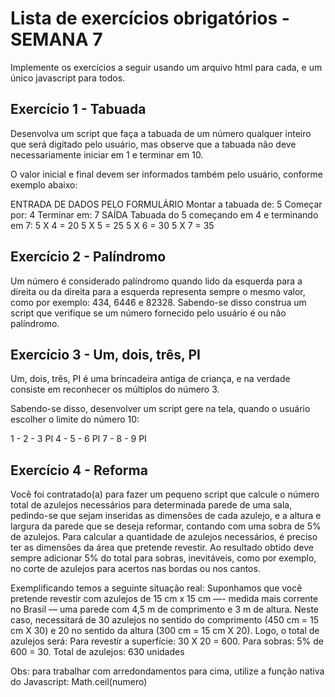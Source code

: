 # Lista de exercícios obrigatórios - SEMANA 7

Implemente os exercícios a seguir usando um arquivo html para cada, e um único javascript para todos.

## Exercício 1 - Tabuada
Desenvolva um script que faça a tabuada de um número qualquer inteiro que será digitado pelo usuário, mas observe que a tabuada não deve necessariamente iniciar em 1 e terminar em 10.

O valor inicial e final devem ser informados também pelo usuário, conforme exemplo abaixo:

ENTRADA DE DADOS PELO FORMULÁRIO
Montar a tabuada de: 5
Começar por: 4
Terminar em: 7
SAÍDA
Tabuada do 5 começando em 4 e terminando em 7:
5 X 4 = 20
5 X 5 = 25
5 X 6 = 30
5 X 7 = 35

## Exercício 2 - Palíndromo
Um número é considerado palíndromo quando lido da esquerda para a direita ou da direita para a esquerda representa sempre o mesmo valor, como por exemplo: 434, 6446 e 82328. Sabendo-se disso construa um script que verifique se um número fornecido pelo usuário é ou não palíndromo.

## Exercício 3 - Um, dois, três, PI
Um, dois, três, PI é uma brincadeira antiga de criança, e na verdade consiste em reconhecer os múltiplos do número 3.

Sabendo-se disso, desenvolver um script gere na tela, quando o usuário escolher o limite do número 10:

1 - 2 - 3
PI
4 - 5 - 6
PI
7 - 8 - 9
PI

## Exercício 4 - Reforma
Você foi contratado(a) para fazer um pequeno script que calcule o número total de azulejos necessários para determinada parede de uma sala, pedindo-se que sejam inseridas as dimensões de cada azulejo, e a altura e largura da parede que se deseja reformar, contando com uma sobra de 5% de azulejos.
Para calcular a quantidade de azulejos necessários, é preciso ter as dimensões da área que pretende revestir. Ao resultado obtido deve sempre adicionar 5% do total para sobras, inevitáveis, como por exemplo, no corte de azulejos para acertos nas bordas ou nos cantos.

Exemplificando temos a seguinte situação real: 
Suponhamos que você pretende revestir com azulejos de 15 cm x 15 cm —- medida mais corrente no Brasil — uma parede com 4,5 m de comprimento e 3 m de altura.
Neste caso, necessitará de 30 azulejos no sentido do comprimento (450 cm = 15 cm X 30) e 20 no sentido da altura (300 cm = 15 cm X 20). Logo, o total de azulejos será:
Para revestir a superfície: 30 X 20 = 600.
Para sobras: 5% de 600 = 30.
Total de azulejos: 630 unidades

Obs: para trabalhar com arredondamentos para cima, utilize a função nativa do Javascript: Math.ceil(numero)


